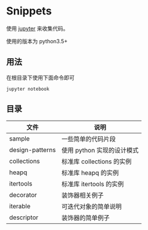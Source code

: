 Snippets
===

使用 [jupyter](https://jupyter.readthedocs.io/en/latest/index.html) 来收集代码。

使用的版本为 python3.5+


用法
---

在根目录下使用下面命令即可

```
jupyter notebook
```

目录
---

文件 | 说明
--- | ---
sample | 一些简单的代码片段
design-patterns | 使用 python 实现的设计模式
collections | 标准库 collections 的实例
heapq | 标准库 heapq 的实例
itertools | 标准库 itertools 的实例
decorator | 装饰器相关例子
iterable | 可迭代对象的简单说明
descriptor | 装饰器的简单例子
